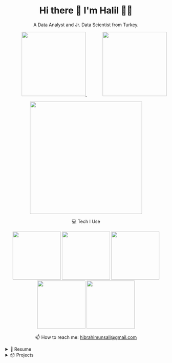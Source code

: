 <h1 align='center'>
  Hi there 👋 I'm Halil 👨‍💻
</h1>

<p align='center'>
  A Data Analyst and Jr. Data Scientist from Turkey.
</p>



<p align='center'>
  
  <a href="https://www.linkedin.com/in/halilibrahimunsal/">
    <img src="https://upload.wikimedia.org/wikipedia/commons/thumb/0/01/LinkedIn_Logo.svg/2560px-LinkedIn_Logo.svg.png" width=200 align='right'/>
  </a>&nbsp;&nbsp;
  <a href="https://public.tableau.com/app/profile/halilunsal">
    <img src="https://dev3lop.com/wp-content/uploads/2017/04/tableau-logo-tableau-software.jpg" width=200/>        
  </a>&nbsp;&nbsp;
  
</p>

<p align='center'>
  <a href="#"><img src="https://github-readme-stats.vercel.app/api?username=halilunsall&show_icons=true&locale=en" width="350"></a>
</p>

<p align='center'>
  💻 Tech I Use<br/><br/>
  <img src="https://upload.wikimedia.org/wikipedia/commons/thumb/f/f8/Python_logo_and_wordmark.svg/1200px-Python_logo_and_wordmark.svg.png" width=150/>
  <img src="https://dataera.com.tr/wp-content/uploads/2018/07/mssql-logo-1.jpg" width=150/>
  <img src="https://dev3lop.com/wp-content/uploads/2017/04/tableau-logo-tableau-software.jpg" width=150/>
  <img src="https://cdn.freebiesupply.com/logos/large/2x/amazon-web-services-1-logo-png-transparent.png" width=150/>
  <img src="https://www.vectorlogo.zone/logos/tensorflow/tensorflow-ar21.png"width=150 />
</p>



<!-- <details align='center'>
  <summary>:zap: My workspace specs</summary>
</details>-->

<p align='center'>
  📫 How to reach me: <a href='hibrahimunsall@gmail.com'>hibrahimunsall@gmail.com</a>
</p>




<details>
  <summary>📃 Resume</summary>

## Education

- 📖 **Economics**\
📆 Sept 2021 - Present\
📍 **Hacettepe University** - Ankara, Turkey 

- 📖 **Data Analytics**\
📆 Sept 2022 - March 2023\
📍 **Clarusway** - Virginia, USA 

- 📖 **Data Science**\
📆 April 2023 - July 2023\
📍 **Clarusway** - Virginia, USA 

## Experience

- 👨‍💻 **Data Analyst**\
📆 May 2022 - Present\
📍 **Mysoly** - Nuenen, Hollanda
  


</details>

<details>
  <summary>📦 Projects</summary>
  
[Car Price Analysis](https://github.com/halilunsall/Auto-Scout) 

Exploratory Data Analysis (EDA) is a method for data analysis that can be used to obtain valuable information on car costs. preparing the dataset for a suitable car price prediction using an ML model. Data analysis, data cleaning, and feature engineering.

[Tableau Covid-19 Tracking Dashboard](https://public.tableau.com/app/profile/halilunsal/viz/Covid-19-Tracker_16779424166110/WithoutContainer)

To track the daily global tally of Covid-19 cases and fatalities, a dashboard was created. A server connection was made using the web data connector in order to get daily data. The dashboard was created using embed code and designed to be followed live on the website (Google sites) after the data preparation and data manipulation processes.

[Customer Review Sentiment Analysis (NLP)](https://github.com/halilunsall/NLP-Projects)

Customer reviews of consumer goods were retrieved from shopping websites, and machine learning models were used to extract keywords and classify the reviews by sentiment and the qualities they describe. Competencies: Lexicon Normalization, Logistic Regression, Naive Bayes, Support Vector Machine, Random Forest, and Ada Boosting.

[Employee Churn Analysis Project:](https://github.com/halilunsall/Churn-Prediction)

This methodology for project classification can be used in various corporate scenarios. Employee Churn: What Is It? What distinguishes it from customer churn? Apply categorization methods. Utilizing supervised algorithms, make predictions. Deploy the model using Streamlit at the conclusion of the project. Skills: Model creation and assessment using the Python Scikit-Learn package, EDA and visualization using Matplotlib and Seaborn. Decision Tree, KNN, Yellowbrick, Seaborn, Random Forest, Catoost, ANN, Support Vector Machine (SVM), and XGBoost.
